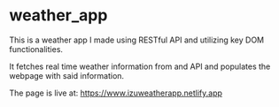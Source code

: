 # weather_app

This is a weather app I made using RESTful API and utilizing key DOM functionalities.

It fetches real time weather information from and API and populates the webpage with said information.

The page is live at: https://www.izuweatherapp.netlify.app 
